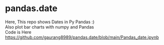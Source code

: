 # pandas.date
Here, This repo shows Dates in Py Pandas :) <br />
Also plot bar charts with numpy and Pandas <br />
Code is Here
https://github.com/gaurang8989/pandas.date/blob/main/Pandas_date.ipynb
